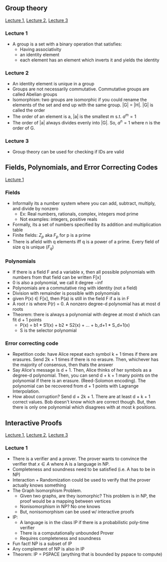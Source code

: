 ## Group theory
[Lecture 1](https://youtu.be/oe5Hj5WvaGE), [Lecture 2](https://youtu.be/Pf9u9Gkuimw), [Lecture 3](https://youtu.be/lzPAn4OLtlw)

### Lecture 1
- A group is a set with a binary operation that satisfies:
  -  Having associativity
  - an identity element
  - each element has an element which inverts it and yields the identity

### Lecture 2
- An identity element is unique in a group
- Groups are not necessarily commutative. Commutative groups are called Abelian groups
- Isomorphism: two groups are isomorphic if you could rename the elements of the set and end up with the same group. |G| = |H|. |G| is called the order
- The order of an element is a, |a| is the smallest m s.t. $a^m=1$
- The order of |a| always divides evenly into |G|. So, $a^n=1$ where n is the order of G.

### Lecture 3
- Group theory can be used for checking if IDs are valid

## Fields, Polynomials, and Error Correcting Codes
[Lecture 1](https://youtu.be/ehBY3chIYB4)

### Fields
- Informally its a number system where you can add, subtract, multiply, and divide by nonzero
  - Ex: Real numbers, rationals, complex, integers mod prime
  - Not examples: integers, positive reals
- Formally, its a set of numbers specified by its addition and multiplication table
- Finite fields: $Z_p$ aka $F_p$ for p is a prime
- There is afield with q elements iff q is a power of a prime. Every field of size q is unique ($F_q$)

### Polynomials
- If there is a field F and a variable x, then all possible polynomials with numbers from that field can be written F[x]
- 0 is also a polynomial, we call it degree $-\inf$
- Polynomials are a commutative ring with identity (not a field)
- Division with remainder is possible with polynomials
- given P(x) $\in$ F[x], then P(a) is still in the field F if a is in F
- A root r is where P(r) = 0. A nonzero degree-d polynomial has at most d roots
- Theorem: there is always a polynomial with degree at most d which can fit d + 1 points
  - P(x) = b1 * S1(x) + b2 * S2(x) + ... + b_d+1 * S_d+1(x)
  - S is the selector polynomial

### Error correcting code
- Repetition code: have Alice repeat each symbol k + 1 times if there are erasures. Send 2k + 1 times if there is no erasure. Then, whichever has the majority of consensus, then thats the answer
- Say Alice's message is d + 1. Then, Alice thinks of her symbols as a degree-d polynomial. Then, you can send d + k + 1 many points on the polynomial if there is an erasure. (Reed-Solomon encoding). The polynomial can be recovered from d + 1 points with Lagrange Interpolation.
- How about corruption? Send d + 2k + 1. There are at least d + k + 1 correct values. Bob doesn't know which are correct though. But, then there is only one polynomial which disagrees with at most k positions.

## Interactive Proofs
[Lecture 1](https://youtu.be/sSf4rHdNsRM), [Lecture 2](https://youtu.be/H-PVVIQHhok), [Lecture 3](https://youtu.be/yd3fNKYSfOY)

### Lecture 1
- There is a verifier and a prover. The prover wants to convince the verifier that $x \in A$ where A is a language in NP.
- Completeness and soundness need to be satisfied (i.e. A has to be in NP)
- Interaction + Randomization could be used to verify that the prover actually knows something
- The Graph Isomorphism Problem.
  - Given two graphs, are they isomorphic? This problem is in NP, the proof would be a mapping between vertices
  - Nonisomorphism in NP? No one knows
  - But, nonisomorphism can be used w/ interactive proofs
- IP:
  - A language is in the class IP if there is a probabilistic poly-time verifier
  - There is a computationally unbounded Prover
  - Requires completeness and soundness
- Fun fact! NP is a subset of IP
- Any complement of NP is also in IP
- Theorem: IP = PSPACE (anything that is bounded by pspace to compute)